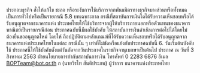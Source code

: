 ประกอบธุรกิจ สั่งให้แก้ไข ชะลอ หรือระงับการใช้บริการจากพันธมิตรทางธุรกิจบางส่วนหรือทั้งหมด
เป็นการทั่วไปหรือเป็นรายกรณี
5.8 บทเฉพาะกาล
กรณีที่สถาบันการเงินใดได้รับความเห็นชอบหรือได้รับอนุญาตจากธนาคารแห่ง
ประเทศไทยให้ใช้บริการจากผู้ให้บริการภายนอกหรือตัวแทนของธนาคารพาณิชย์เป็นรายกรณีก่อน
ประกาศฉบับนี้มีผลใช้บังคับ ให้สถาบันการเงินดำเนินการต่อไปได้โดยไม่ต้องยื่นขออนุญาตใหม่ โดยให้
ถือปฏิบัติตามหลักเกณฑ์ที่ได้รับความเห็นชอบหรือได้รับอนุญาตจากธนาคารแห่งประเทศไทยในแต่ละ
กรณีนั้น ๆ เท่าที่ไม่ขัดหรือแย้งกับประกาศฉบับนี้
6. วันเริ่มต้นบังคับใช้
ประกาศนี้ให้ใช้บังคับตั้งแต่วันถัดจากวันประกาศในราชกิจจานุเบกษาเป็นต้นไป
ประกาศ ณ วันที่ 3 สิงหาคม 2563
ฝ่ายนโยบายการกำกับสถาบันการเงิน
โทรศัพท์ 0 2283 6876
อีเมล BOPTeam@bot.or.th
ก
(นายวิรไท สันติประภพ)
ผู้ว่าการ
ธนาคารแห่งประเทศไทย

